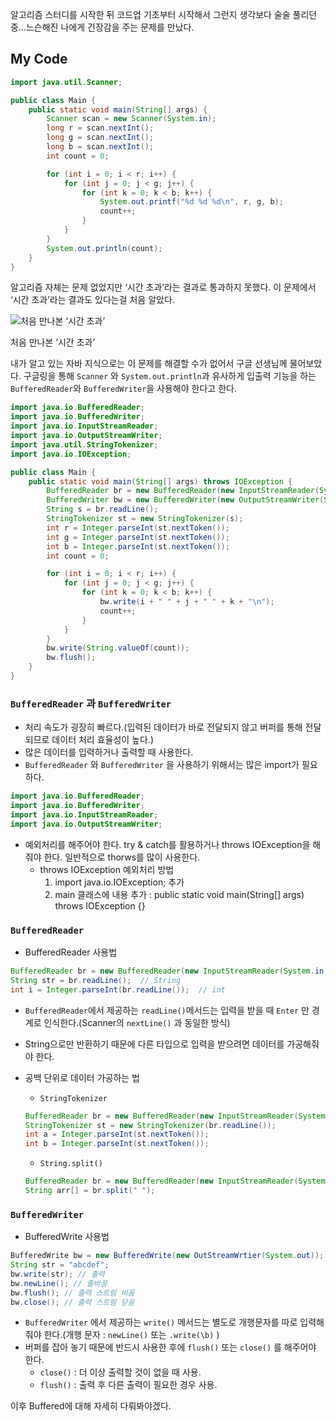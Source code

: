 알고리즘 스터디를 시작한 뒤 코드업 기초부터 시작해서 그런지 생각보다 술술 풀리던 중…느슨해진 나에게 긴장감을 주는 문제를 만났다. 

## My Code

```java
import java.util.Scanner;

public class Main {
    public static void main(String[] args) {
        Scanner scan = new Scanner(System.in);
        long r = scan.nextInt();
        long g = scan.nextInt();
        long b = scan.nextInt();
        int count = 0;

        for (int i = 0; i < r; i++) {
            for (int j = 0; j < g; j++) {
                for (int k = 0; k < b; k++) {
                    System.out.printf("%d %d %d\n", r, g, b);
                    count++;
                }
            }
        }
        System.out.println(count);
    }
}
```

알고리즘 자체는 문제 없었지만 ‘시간 초과’라는 결과로 통과하지 못했다. 이 문제에서 ‘시간 초과’라는 결과도 있다는걸 처음 알았다. 

![처음 만나본 ‘시간 초과’](https://s3.us-west-2.amazonaws.com/secure.notion-static.com/0f8518d6-7165-4a23-a04a-3d3c9973a9ba/%E1%84%89%E1%85%B3%E1%84%8F%E1%85%B3%E1%84%85%E1%85%B5%E1%86%AB%E1%84%89%E1%85%A3%E1%86%BA_2022-09-05_%E1%84%8B%E1%85%A9%E1%84%92%E1%85%AE_5.02.15.png?X-Amz-Algorithm=AWS4-HMAC-SHA256&X-Amz-Content-Sha256=UNSIGNED-PAYLOAD&X-Amz-Credential=AKIAT73L2G45EIPT3X45%2F20220905%2Fus-west-2%2Fs3%2Faws4_request&X-Amz-Date=20220905T141516Z&X-Amz-Expires=86400&X-Amz-Signature=edaeb0dc72a65db2a85cb4fade797568015c4617b3146997accac3f1a926ed88&X-Amz-SignedHeaders=host&response-content-disposition=filename%20%3D%22%25E1%2584%2589%25E1%2585%25B3%25E1%2584%258F%25E1%2585%25B3%25E1%2584%2585%25E1%2585%25B5%25E1%2586%25AB%25E1%2584%2589%25E1%2585%25A3%25E1%2586%25BA%25202022-09-05%2520%25E1%2584%258B%25E1%2585%25A9%25E1%2584%2592%25E1%2585%25AE%25205.02.15.png%22&x-id=GetObject)

처음 만나본 ‘시간 초과’

내가 알고 있는 자바 지식으로는 이 문제를 해결할 수가 없어서 구글 선생님께 물어보았다. 구글링을 통해 `Scanner` 와 `System.out.println`과 유사하게 입출력 기능을 하는  `BufferedReader`와 `BufferedWriter`을 사용해야 한다고 한다. 

```java
import java.io.BufferedReader;
import java.io.BufferedWriter;
import java.io.InputStreamReader;
import java.io.OutputStreamWriter;
import java.util.StringTokenizer;
import java.io.IOException;

public class Main {
    public static void main(String[] args) throws IOException {
        BufferedReader br = new BufferedReader(new InputStreamReader(System.in));
        BufferedWriter bw = new BufferedWriter(new OutputStreamWriter(System.out));
        String s = br.readLine();
        StringTokenizer st = new StringTokenizer(s);
        int r = Integer.parseInt(st.nextToken());
        int g = Integer.parseInt(st.nextToken());
        int b = Integer.parseInt(st.nextToken());
        int count = 0;

        for (int i = 0; i < r; i++) {
            for (int j = 0; j < g; j++) {
                for (int k = 0; k < b; k++) {
                    bw.write(i + " " + j + " " + k + "\n");
                    count++;
                }
            }
        }
        bw.write(String.valueOf(count));
        bw.flush();
    }
}
```

### `BufferedReader` 과 `BufferedWriter`

- 처리 속도가 굉장히 빠르다.(입력된 데이터가 바로 전달되지 않고 버퍼를 통해 전달되므로 데이터 처리 효율성이 높다.)
- 많은 데이터를 입력하거나 출력할 때 사용한다.
- `BufferedReader` 와 `BufferedWriter` 을 사용하기 위해서는 많은 import가 필요하다.

```java
import java.io.BufferedReader;
import java.io.BufferedWriter;
import java.io.InputStreamReader;
import java.io.OutputStreamWriter;
```

- 예외처리를 해주어야 한다. try & catch를 활용하거나 throws IOException을 해줘야 한다. 일반적으로 thorws를 많이 사용한다.
    - throws IOException 예외처리 방법
        1. import java.io.IOException; 추가
        2. main 클래스에 내용 추가 : public static void main(String[] args) throws IOException {}

### `BufferedReader`

- BufferedReader 사용법

```java
BufferedReader br = new BufferedReader(new InputStreamReader(System.in));
String str = br.readLine();  // String
int i = Integer.parseInt(br.readLine());  // int
```

- `BufferedReader`에서 제공하는 `readLine()`메서드는 입력을 받을 때 `Enter` 만 경계로 인식한다.(Scanner의 `nextLine()` 과 동일한 방식)
- String으로만 반환하기 때문에 다른 타입으로 입력을 받으려면 데이터를 가공해줘야 한다.
- 공백 단위로 데이터 가공하는 법
    - `StringTokenizer`
    
    ```java
    BufferedReader br = new BufferedReader(new InputStreamReader(System.in));
    StringTokenizer st = new StringTokenizer(br.readLine());
    int a = Integer.parseInt(st.nextToken());
    int b = Integer.parseInt(st.nextToken());
    ```
    
    - `String.split()`
    
    ```java
    BufferedReader br = new BufferedReader(new InputStreamReader(System.in));
    String arr[] = br.split(" ");
    ```
    

### `BufferedWriter`

- BufferedWrite 사용법

```java
BufferedWrite bw = new BufferedWrite(new OutStreamWrtier(System.out));
String str = "abcdef";
bw.write(str); // 출력
bw.newLine(); // 줄바꿈
bw.flush(); // 출력 스트림 비움
bw.close(); // 출력 스트림 닫음
```

- `BufferedWriter` 에서 제공하는 `write()` 메서드는 별도로 개행문자를 따로 입력해줘야 한다.(개행 문자 : `newLine()` 또는 `.write(\b)` )
- 버퍼를 잡아 놓기 때문에 반드시 사용한 후에 `flush()` 또는 `close()` 를 해주어야 한다.
    - `close()` : 더 이상 출력할 것이 없을 때 사용.
    - `flush()` : 출력 후 다른 출력이 필요한 경우 사용.

이후 Buffered에 대해 자세히 다뤄봐야겠다.